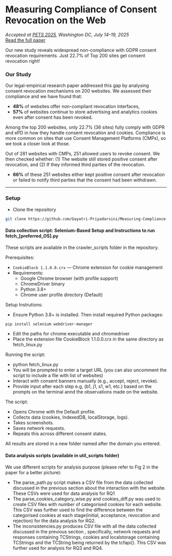 # Measuring Compliance of Consent Revocation on the Web

<link rel="stylesheet" href="assets/css/custom.css">

_Accepted at [PETS 2025](https://petsymposium.org/2025/), Washington DC, July 14–19, 2025_  
[Read the full paper](https://arxiv.org/abs/2411.15414)


Our new study reveals widespread non-compliance with GDPR consent revocation requirements. Just 22.7% of Top 200 sites get consent revocation right! 

### Our Study

Our legal-empirical research paper addressed this gap by analysing consent revocation mechanisms on 200 websites. We assessed their compliance and we have found that: 
- **48%** of websites offer non-compliant revocation interfaces, 
- **57%** of websites continue to store advertising and analytics cookies even after consent has been revoked.

Among the top 200 websites, only 22.7% (36 sites) fully comply with GDPR and ePD in how they handle consent revocation and cookies. Compliance is more common on sites that use Consent Management Platforms (CMPs), so we took a closer look at those.

Out of 281 websites with CMPs, 251 allowed users to revoke consent. We then checked whether:
(1) The website still stored positive consent after revocation, and (2) If they informed third parties of the revocation. 

- **66%** of these 251 websites either kept positive consent after revocation or failed to notify third parties that the consent had been withdrawn.

---

### Setup

- Clone the repository
```bash
git clone https://github.com/Gayatri-Priyadarsini/Measuring-Compliance-of-Consent-Revocation-on-the-Web.git
```
#### Data collection script: Selenium-Based Setup and Instructions to run fetch_[preferred_OS].py

These scripts are available in the crawler_scripts folder in the repository.

Prerequisites:
- `CookieBlock 1.1.0.0.crx` — Chrome extension for cookie management
- Requirements:
  - Google Chrome browser (with profile support)
  - ChromeDriver binary
  - Python 3.8+
  - Chrome user profile directory (Default)

Setup Instrutions: 
- Ensure Python 3.8+ is installed. Then install required Python packages:
```bash
pip install selenium webdriver-manager
```
- Edit the paths for chrome executable and chromedriver
- Place the extension file CookieBlock 1.1.0.0.crx in the same directory as fetch_linux.py

Running the script:

- python fetch_linux.py
- You will be prompted to enter a target URL (you can also uncomment the script to include a file with list of websites)
- Interact with consent banners manually (e.g., accept, reject, revoke).
- Provide input after each step e.g, (b1, j1, s1, w1, etc.) based on the prompts on the terminal annd the observations made on the website. 

The script: 
- Opens Chrome with the Default profile.
- Collects data (cookies, IndexedDB, localStorage, logs).
- Takes screenshots.
- Saves network requests.
- Repeats this across different consent states.

All results are stored in a new folder named after the domain you entered.

#### Data analysis scripts (available in util_scripts folder)

We use different scripts for analysis purpose (please refer to Fig 2 in the paper for a better picture): 
- The parse_path.py script makes a CSV file from the data collected discussed in the previous section about the interaction with the website. These CSVs were used for data analysis for RQ1 
- The parse_cookies_category_wise.py and cookies_diff.py was used to create CSV files with number of categorised cookies for each website. This CSV was further used to find the difference between the categorised cookies at each stage(initial, acceptance, revocation and rejection) for the data analysis for RQ2.
- The inconsistencies.py produces CSV file with all the data collected discussed in the previous section , specifically, network requests and responses containing TCStrings, cookies and localstorage containing TCStrings and the TCString being returned by the tcfapi(). This CSV was further used for analysis for RQ3 and RQ4. 
